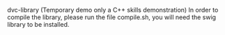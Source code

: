 d v c - l i b r a r y  (Temporary demo only a C++ skills demonstration) 
 
 In order to compile the library, please run the file compile.sh, you will need the swig library to be installed. 

